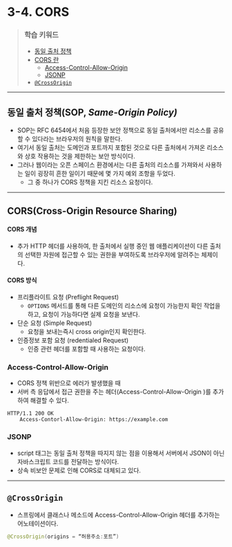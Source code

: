 # 3-4. CORS

> ### 학습 키워드
>
> * [동일 출처 정책](3-4.-cors.md#undefined-1)
> * [CORS 란](3-4.-cors.md#cors)
>   * [Access-Control-Allow-Origin](3-4.-cors.md#access-control-allow-origin)
>   * [JSONP](3-4.-cors.md#jsonp)
> * [`@CrossOrigin`](3-4.-cors.md#crossorigin)

***

## 동일 출처 정책(SOP, _Same-Origin Policy)_

* SOP는 RFC 6454에서 처음 등장한 보안 정책으로 동일 출처에서만 리소스를 공유할 수 있다라는 브라우저의 원칙을 말한다.
* 여기서 동일 출처는 도메인과 포트까지 포함된 것으로 다른 출처에서 가져온 리소스와 상호 작용하는 것을 제한하는 보안 방식이다.
* 그러나 웹이라는 오픈 스페이스 환경에서는 다른 출처의 리소스를 가져와서 사용하는 일이 굉장히 흔한 일이기 때문에 몇 가지 예외 조항을 두었다.
  * 그 중 하나가 CORS 정책을 지킨 리소스 요청이다.

***

## CORS(Cross-Origin Resource Sharing)

#### CORS 개념

* 추가 HTTP 헤더를 사용하여, 한 출처에서 실행 중인 웹 애플리케이션이 다른 출처의 선택한 자원에 접근할 수 있는 권한을 부여하도록 브라우저에 알려주는 체제이다.

#### CORS 방식

* 프리플라이트 요청 (Preflight Request)
  * `OPTIONS` 메서드를 통해 다른 도메인의 리소스에 요청이 가능한지 확인 작업을 하고, 요청이 가능하다면 실제 요청을 보낸다.
* 단순 요청 (Simple Request)
  * 요청을 보내는즉시 cross origin인지 확인한다.
* 인증정보 포함 요청 (redentialed Request)
  * 인증 관련 헤더를 포함할 때 사용하는 요청이다.

### Access-Control-Allow-Origin

* CORS 정책 위반으로 에러가 발생했을 때&#x20;
* 서버 측 응답에서 접근 권한을 주는 헤더(Access-Control-Allow-Origin )를 추가하여 해결할 수 있다.

```
HTTP/1.1 200 OK
    Access-Contorl-Allow-Origin: https://example.com
```

### JSONP

* script 태그는 동일 출처 정책을 따지지 않는 점을 이용해서 서버에서 JSON이 아닌 자바스크립트 코드를 전달하는 방식이다.
* 상속 비보안 문제로 인해 CORS로 대체되고 있다.

***

## `@CrossOrigin`

* 스프링에서 클래스나 메소드에 Access-Control-Allow-Origin 헤더를 추가하는 어노테이션이다.

```java
@CrossOrigin(origins = “허용주소:포트”)
```
